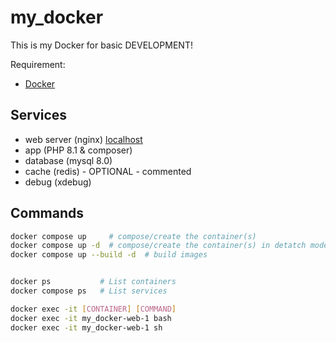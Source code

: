# my_docker

This is my Docker for basic DEVELOPMENT!

Requirement:
- [Docker](https://docs.docker.com/get-docker/)

## Services
 - web server (nginx) [localhost](http://localhost/)
 - app (PHP 8.1 & composer)
 - database (mysql 8.0)
 - cache (redis) -  OPTIONAL - commented
 - debug (xdebug)

## Commands
```bash
docker compose up     # compose/create the container(s)
docker compose up -d  # compose/create the container(s) in detatch mode
docker compose up --build -d  # build images


docker ps           # List containers
docker compose ps   # List services

docker exec -it [CONTAINER] [COMMAND]
docker exec -it my_docker-web-1 bash
docker exec -it my_docker-web-1 sh
```


